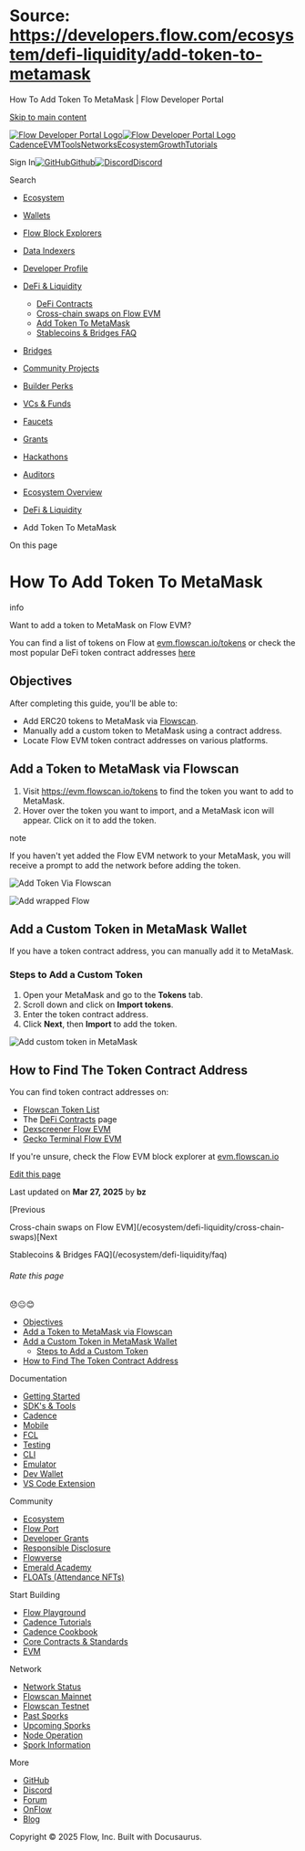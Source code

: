 # Source: https://developers.flow.com/ecosystem/defi-liquidity/add-token-to-metamask

How To Add Token To MetaMask | Flow Developer Portal



[Skip to main content](#__docusaurus_skipToContent_fallback)

[![Flow Developer Portal Logo](/img/flow-docs-logo-dark.png)![Flow Developer Portal Logo](/img/flow-docs-logo-light.png)](/)[Cadence](/build/flow)[EVM](/evm/about)[Tools](/tools/flow-cli)[Networks](/networks/flow-networks)[Ecosystem](/ecosystem)[Growth](/growth)[Tutorials](/tutorials)

Sign In[![GitHub]()Github](https://github.com/onflow)[![Discord]()Discord](https://discord.gg/flow)

Search

* [Ecosystem](/ecosystem)
* [Wallets](/ecosystem/wallets)
* [Flow Block Explorers](/ecosystem/block-explorers)
* [Data Indexers](/ecosystem/data-indexers)
* [Developer Profile](/ecosystem/developer-profile)
* [DeFi & Liquidity](/ecosystem/defi-liquidity)

  + [DeFi Contracts](/ecosystem/defi-liquidity/defi-contracts)
  + [Cross-chain swaps on Flow EVM](/ecosystem/defi-liquidity/cross-chain-swaps)
  + [Add Token To MetaMask](/ecosystem/defi-liquidity/add-token-to-metamask)
  + [Stablecoins & Bridges FAQ](/ecosystem/defi-liquidity/faq)
* [Bridges](/ecosystem/bridges)
* [Community Projects](/ecosystem/projects)
* [Builder Perks](/ecosystem/builder-perks)
* [VCs & Funds](/ecosystem/vcs-and-funds)
* [Faucets](/ecosystem/faucets)
* [Grants](/ecosystem/grants)
* [Hackathons](/ecosystem/hackathons)
* [Auditors](/ecosystem/auditors)
* [Ecosystem Overview](/ecosystem/overview)

* [DeFi & Liquidity](/ecosystem/defi-liquidity)
* Add Token To MetaMask

On this page

# How To Add Token To MetaMask

info

Want to add a token to MetaMask on Flow EVM?

You can find a list of tokens on Flow at [evm.flowscan.io/tokens](https://evm.flowscan.io/tokens) or check the most popular DeFi token contract addresses [here](/ecosystem/defi-liquidity/defi-contracts)

## Objectives[​](#objectives "Direct link to Objectives")

After completing this guide, you'll be able to:

* Add ERC20 tokens to MetaMask via [Flowscan](https://evm.flowscan.io).
* Manually add a custom token to MetaMask using a contract address.
* Locate Flow EVM token contract addresses on various platforms.

## Add a Token to MetaMask via Flowscan[​](#add-a-token-to-metamask-via-flowscan "Direct link to Add a Token to MetaMask via Flowscan")

1. Visit <https://evm.flowscan.io/tokens> to find the token you want to add to MetaMask.
2. Hover over the token you want to import, and a MetaMask icon will appear. Click on it to add the token.

note

If you haven't yet added the Flow EVM network to your MetaMask, you will receive a prompt to add the network before adding the token.

![Add Token Via Flowscan](/assets/images/add_wrapped_flow_to_metamask-414ae9fd33a9cc3d9d26aabc0007db72.jpg)

![Add wrapped Flow](/assets/images/add_wrapped_flow_to_metamask_2-1f9ff16f19895dc55d5c4cf7e25f0755.png)

## Add a Custom Token in MetaMask Wallet[​](#add-a-custom-token-in-metamask-wallet "Direct link to Add a Custom Token in MetaMask Wallet")

If you have a token contract address, you can manually add it to MetaMask.

### Steps to Add a Custom Token[​](#steps-to-add-a-custom-token "Direct link to Steps to Add a Custom Token")

1. Open your MetaMask and go to the **Tokens** tab.
2. Scroll down and click on **Import tokens**.
3. Enter the token contract address.
4. Click **Next**, then **Import** to add the token.

![Add custom token in MetaMask](/assets/images/add_custom_token_metamask-35251f31db402d26d23471d723b726ae.gif)

## How to Find The Token Contract Address[​](#how-to-find-the-token-contract-address "Direct link to How to Find The Token Contract Address")

You can find token contract addresses on:

* [Flowscan Token List](https://evm.flowscan.io/tokens)
* The [DeFi Contracts](/ecosystem/defi-liquidity/defi-contracts) page
* [Dexscreener Flow EVM](https://dexscreener.com/flowevm)
* [Gecko Terminal Flow EVM](https://www.geckoterminal.com/flow-evm/pools)

If you're unsure, check the Flow EVM block explorer at [evm.flowscan.io](https://evm.flowscan.io)

[Edit this page](https://github.com/onflow/docs/tree/main/docs/ecosystem/defi-liquidity/add-token-to-metamask.md)

Last updated on **Mar 27, 2025** by **bz**

[Previous

Cross-chain swaps on Flow EVM](/ecosystem/defi-liquidity/cross-chain-swaps)[Next

Stablecoins & Bridges FAQ](/ecosystem/defi-liquidity/faq)

###### Rate this page

😞😐😊

* [Objectives](#objectives)
* [Add a Token to MetaMask via Flowscan](#add-a-token-to-metamask-via-flowscan)
* [Add a Custom Token in MetaMask Wallet](#add-a-custom-token-in-metamask-wallet)
  + [Steps to Add a Custom Token](#steps-to-add-a-custom-token)
* [How to Find The Token Contract Address](#how-to-find-the-token-contract-address)

Documentation

* [Getting Started](/build/getting-started/contract-interaction)
* [SDK's & Tools](/tools)
* [Cadence](https://cadence-lang.org/docs/)
* [Mobile](/build/guides/mobile/overview)
* [FCL](/tools/clients/fcl-js)
* [Testing](/build/smart-contracts/testing)
* [CLI](/tools/flow-cli)
* [Emulator](/tools/emulator)
* [Dev Wallet](https://github.com/onflow/fcl-dev-wallet)
* [VS Code Extension](/tools/vscode-extension)

Community

* [Ecosystem](/ecosystem)
* [Flow Port](https://port.onflow.org/)
* [Developer Grants](https://github.com/onflow/developer-grants)
* [Responsible Disclosure](https://flow.com/flow-responsible-disclosure)
* [Flowverse](https://www.flowverse.co/)
* [Emerald Academy](https://academy.ecdao.org/)
* [FLOATs (Attendance NFTs)](https://floats.city/)

Start Building

* [Flow Playground](https://play.flow.com/)
* [Cadence Tutorials](https://cadence-lang.org/docs/tutorial/first-steps)
* [Cadence Cookbook](https://open-cadence.onflow.org)
* [Core Contracts & Standards](/build/core-contracts)
* [EVM](/evm/about)

Network

* [Network Status](https://status.onflow.org/)
* [Flowscan Mainnet](https://flowdscan.io/)
* [Flowscan Testnet](https://testnet.flowscan.io/)
* [Past Sporks](/networks/node-ops/node-operation/past-sporks)
* [Upcoming Sporks](/networks/node-ops/node-operation/upcoming-sporks)
* [Node Operation](/networks/node-ops)
* [Spork Information](/networks/node-ops/node-operation/spork)

More

* [GitHub](https://github.com/onflow)
* [Discord](https://discord.gg/flow)
* [Forum](https://forum.onflow.org/)
* [OnFlow](https://onflow.org/)
* [Blog](https://flow.com/blog)

Copyright © 2025 Flow, Inc. Built with Docusaurus.